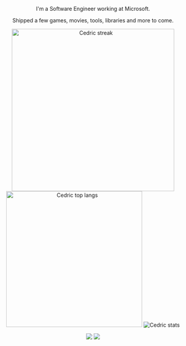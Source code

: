<p align='center'>I'm a Software Engineer working at Microsoft.</p>
<p align='center'>Shipped a few games, movies, tools, libraries and more to come.</p>

<div class="container" align="center">
        <img alt="Cedric streak" width="430" src="https://github-readme-streak-stats.herokuapp.com?user=CedricGuillemet&theme=dark&hide_border=true"/>
        <img alt="Cedric top langs" width="360" src="https://github-readme-stats.vercel.app/api/top-langs/?username=CedricGuillemet&hide=scss,css,html&layout=compact&theme=dark"/>
        <img alt="Cedric stats" src="https://github-readme-stats.vercel.app/api?username=cedricguillemet&show_icons=true&locale=en"/>
</div>
             
<p align='center'>             
<a href="https://twitter.com/skaven_"><img src="https://img.shields.io/badge/Twitter-1DA1F2?style=for-the-badge&logo=twitter&logoColor=white" /></a>
<a href="https://www.linkedin.com/in/cedric-guillemet/"><img src="https://img.shields.io/badge/linkedin-%230077B5.svg?&style=for-the-badge&logo=linkedin&logoColor=white" /></a>
        
</p>
